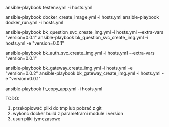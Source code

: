 ansible-playbook testenv.yml -i hosts.yml

ansible-playbook docker_create_image.yml -i hosts.yml
ansible-playbook docker_run.yml -i hosts.yml

ansible-playbook bk_question_svc_create_img.yml -i hosts.yml --extra-vars "version=0.0.1"
ansible-playbook bk_question_svc_create_img.yml -i hosts.yml -e "version=0.0.1"

ansible-playbook bk_auth_svc_create_img.yml -i hosts.yml --extra-vars "version=0.0.1"

ansible-playbook bk_gateway_create_img.yml -i hosts.yml -e "version=0.0.2"
ansible-playbook bk_gateway_create_img.yml -i hosts.yml -e "version=0.0.1"


ansible-playbook fr_copy_app.yml -i hosts.yml

TODO:
1. przekopiować pliki do tmp lub pobrać z git
2. wykonc docker build z parametrami module i version
3. usun pliki tymczasowe